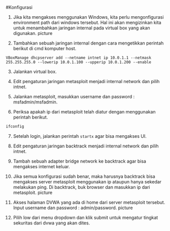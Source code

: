 #Konfigurasi

1. Jika kita mengakses menggunakan Windows, kita perlu mengonfigurasi environment path dari windows tersebut. Hal ini akan mengizinkan kita untuk menambahkan jaringan internal pada virtual box yang akan digunakan.
picture

2. Tambahkan sebuah jaringan internal dengan cara mengetikkan perintah berikut di cmd komputer host.
```shell
VBoxManage dhcpserver add --netname intnet ip 10.0.1.1 --netmask 255.255.255.0 --lowerip 10.0.1.100 --upperip 10.0.1.200 --enable
```

3. Jalankan virtual box.

4. Edit pengaturan jaringan metasploit menjadi internal network dan pilih intnet.

5. Jalankan metasploit, masukkan username dan password : msfadmin/msfadmin.

6. Periksa apakah ip dari metasploit telah diatur dengan menggunakan perintah berikut.
```bash
ifconfig
```

7. Setelah login, jalankan perintah ```startx``` agar bisa mengakses UI.

8. Edit pengaturan jaringan backtrack menjadi internal network dan pilih intnet.

9. Tambah sebuah adapter bridge network ke backtrack agar bisa mengakses internet keluar.

10. Jika semua konfigurasi sudah benar, maka harusnya backtrack bisa mengakses server metasploit menggunakan ip ataupun hanya sekedar melakukan ping. Di backtrack, buk browser dan masukkan ip dari metasploit.
picture

11. Akses halaman DVWA yang ada di home dari server metasploit tersebut. Input username dan password : admin/password.
picture

12. Pilih low dari menu dropdown dan klik submit untuk mengatur tingkat sekuritas dari dvwa yang akan dites.